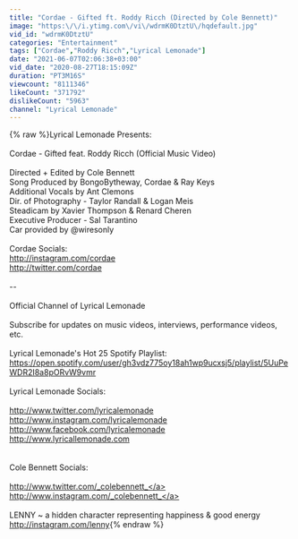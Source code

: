 ```yaml
---
title: "Cordae - Gifted ft. Roddy Ricch (Directed by Cole Bennett)"
image: "https:\/\/i.ytimg.com\/vi\/wdrmK0DtztU\/hqdefault.jpg"
vid_id: "wdrmK0DtztU"
categories: "Entertainment"
tags: ["Cordae","Roddy Ricch","Lyrical Lemonade"]
date: "2021-06-07T02:06:38+03:00"
vid_date: "2020-08-27T18:15:09Z"
duration: "PT3M16S"
viewcount: "8111346"
likeCount: "371792"
dislikeCount: "5963"
channel: "Lyrical Lemonade"
---
```

{% raw %}Lyrical Lemonade Presents:<br /><br />Cordae - Gifted feat. Roddy Ricch (Official Music Video)<br /><br />Directed + Edited by Cole Bennett<br />Song Produced by BongoBytheway, Cordae &amp; Ray Keys<br />Additional Vocals by Ant Clemons<br />Dir. of Photography - Taylor Randall &amp; Logan Meis<br />Steadicam by Xavier Thompson &amp; Renard Cheren<br />Executive Producer - Sal Tarantino <br />Car provided by @wiresonly<br /><br />Cordae Socials:<br /><a rel="nofollow" target="blank" href="http://instagram.com/cordae">http://instagram.com/cordae</a><br /><a rel="nofollow" target="blank" href="http://twitter.com/cordae">http://twitter.com/cordae</a><br /><br />--<br /><br />Official Channel of Lyrical Lemonade <br /><br />Subscribe for updates on music videos, interviews, performance videos, etc.<br /><br />Lyrical Lemonade's Hot 25 Spotify Playlist:<br /><a rel="nofollow" target="blank" href="https://open.spotify.com/user/gh3vdz775oy18ah1wp9ucxsj5/playlist/5UuPeWDR2I8a8pORvW9vmr">https://open.spotify.com/user/gh3vdz775oy18ah1wp9ucxsj5/playlist/5UuPeWDR2I8a8pORvW9vmr</a><br /><br />Lyrical Lemonade Socials:<br /><br /><a rel="nofollow" target="blank" href="http://www.twitter.com/lyricalemonade">http://www.twitter.com/lyricalemonade</a><br /><a rel="nofollow" target="blank" href="http://www.instagram.com/lyricalemonade">http://www.instagram.com/lyricalemonade</a><br /><a rel="nofollow" target="blank" href="http://www.facebook.com/lyricalemonade">http://www.facebook.com/lyricalemonade</a><br /><a rel="nofollow" target="blank" href="http://www.lyricallemonade.com">http://www.lyricallemonade.com</a><br /><br /><br />Cole Bennett Socials:<br /><br /><a rel="nofollow" target="blank" href="http://www.twitter.com/_colebennett_">http://www.twitter.com/_colebennett_</a><br /><a rel="nofollow" target="blank" href="http://www.instagram.com/_colebennett_">http://www.instagram.com/_colebennett_</a><br /><br />LENNY ~ a hidden character representing happiness &amp; good energy<br /><a rel="nofollow" target="blank" href="http://instagram.com/lenny">http://instagram.com/lenny</a>{% endraw %}
